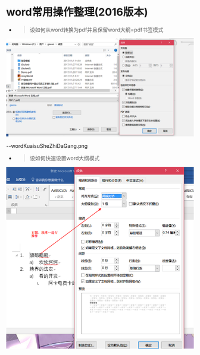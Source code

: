 # **word常用操作整理(2016版本)**

* > 设如何从word转换为pdf并且保留word大纲=pdf书签模式

![createorder](images/wordToPdf.png)

--wordKuaisuSheZhiDaGang.png

* > 设如何快速设置word大纲模式

![createorder](images/wordKuaisuSheZhiDaGang.png)
